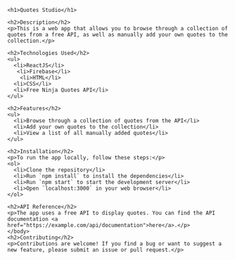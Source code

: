 <body>
 
    <h1>Quotes Studio</h1>
    
    <h2>Description</h2>
    <p>This is a web app that allows you to browse through a collection of quotes from a free API, as well as manually add your own quotes to the collection.</p>
    
    <h2>Technologies Used</h2>
    <ul>
      <li>ReactJS</li>
       <li>Firebase</li>
        <li>HTML</li>
      <li>CSS</li>
      <li>Free Ninja Quotes API</li>
    </ul>
    
    <h2>Features</h2>
    <ul>
      <li>Browse through a collection of quotes from the API</li>
      <li>Add your own quotes to the collection</li>
      <li>View a list of all manually added quotes</li>
    </ul>
    
    <h2>Installation</h2>
    <p>To run the app locally, follow these steps:</p>
    <ol>
      <li>Clone the repository</li>
      <li>Run `npm install` to install the dependencies</li>
      <li>Run `npm start` to start the development server</li>
      <li>Open `localhost:3000` in your web browser</li>
    </ol>
    
    <h2>API Reference</h2>
    <p>The app uses a free API to display quotes. You can find the API documentation <a href="https://example.com/api/documentation">here</a>.</p>
    </body>
    <h2>Contributing</h2>
    <p>Contributions are welcome! If you find a bug or want to suggest a new feature, please submit an issue or pull request.</p>
    
    
  

